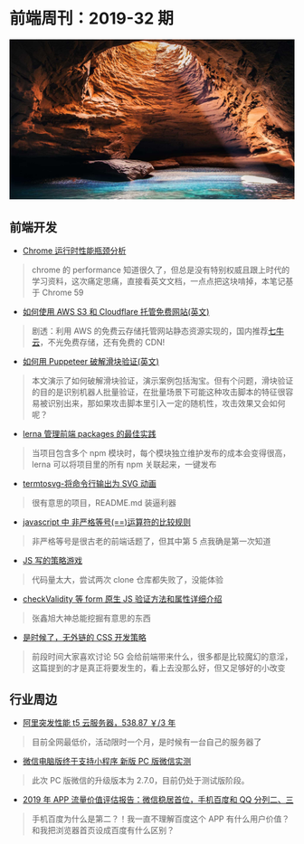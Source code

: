 # 前端周刊：2019-32 期

[![](/img/bing/20190818.png?imageMogr2/thumbnail/960x)](https://cn.bing.com/search?q=%E9%A9%AC%E6%A0%BC%E8%BE%BE%E4%BC%A6%E7%BE%A4%E5%B2%9B%E6%B4%9E%E7%A9%B4%E5%86%85%E9%83%A8)

## 前端开发

- [Chrome 运行时性能瓶颈分析](https://juejin.im/post/5cd15712e51d453a393af4c5)

> chrome 的 performance 知道很久了，但总是没有特别权威且跟上时代的学习资料，这次痛定思痛，直接看英文文档，一点点把这块啃掉，本笔记基于 Chrome 59

- [如何使用 AWS S3 和 Cloudflare 托管免费网站(英文)](https://medium.com/better-programming/how-to-host-your-personal-website-for-free-3101c4ab2e49)

> 剧透：利用 AWS 的免费云存储托管网站静态资源实现的，国内推荐[七牛云](https://portal.qiniu.com/signup?code=1hfwb75ib2jbm)，不光免费存储，还有免费的 CDN!

- [如何用 Puppeteer 破解滑块验证(英文)](http://www.ruanyifeng.com/blog/2019/08/weekly-issue-69.html)

> 本文演示了如何破解滑块验证，演示案例包括淘宝。但有个问题，滑块验证的目的是识别机器人批量验证，在批量场景下可能这种攻击脚本的特征很容易被识别出来，那如果攻击脚本里引入一定的随机性，攻击效果又会如何呢？

- [lerna 管理前端 packages 的最佳实践](https://juejin.im/post/5a989fb451882555731b88c2)

> 当项目包含多个 npm 模块时，每个模块独立维护发布的成本会变得很高，lerna 可以将项目里的所有 npm 关联起来，一键发布

- [termtosvg-将命令行输出为 SVG 动画](https://github.com/nbedos/termtosvg)

> 很有意思的项目，README.md 装逼利器

- [javascript 中 非严格等号(==)运算符的比较规则](https://blog.whyoop.com/2019/02/15/js-Equality-rule/)

> 非严格等号是很古老的前端话题了，但其中第 5 点我确是第一次知道

- [JS 写的策略游戏](https://github.com/sizeofcat/civitas)

> 代码量太大，尝试两次 clone 仓库都失败了，没能体验

- [checkValidity 等 form 原生 JS 验证方法和属性详细介绍](https://www.zhangxinxu.com/wordpress/2019/08/js-checkvalidity-setcustomvalidity/)

> 张鑫旭大神总能挖掘有意思的东西

- [是时候了，无外链的 CSS 开发策略](https://www.zhangxinxu.com/wordpress/2019/08/css-no-external-link/)

> 前段时间大家喜欢讨论 5G 会给前端带来什么，很多都是比较魔幻的意淫，这篇提到的才是真正将要发生的，看上去没那么好，但又足够好的小改变

## 行业周边

- [阿里突发性能 t5 云服务器，538.87 ￥/3 年](https://www.aliyun.com/acts/limit-buy?spm=5176.11533457.1089570.4.15da77e3vH7SUR&userCode=y31qmczl)

> 目前全网最低价，活动限时一个月，是时候有一台自己的服务器了

- [微信电脑版终于支持小程序 新版 PC 版微信实测](https://www.cnbeta.com/articles/tech/878673.htm)

> 此次 PC 版微信的升级版本为 2.7.0，目前仍处于测试版阶段。

- [2019 年 APP 流量价值评估报告：微信稳居首位，手机百度和 QQ 分列二、三](https://www.pingwest.com/w/193026)

> 手机百度为什么是第二？！我一直不理解百度这个 APP 有什么用户价值？和我把浏览器首页设成百度有什么区别？
